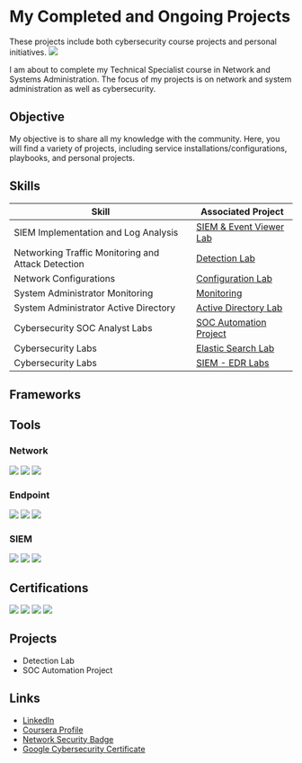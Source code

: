# My Completed and Ongoing Projects

These projects include both cybersecurity course projects and personal initiatives.
<a href="https://www.linkedin.com/in/jo%C3%A3o-costa-436b262a5/"><img src="https://img.shields.io/badge/-LinkedIn-0072b1?&style=for-the-badge&logo=linkedin&logoColor=white" /></a>

I am about to complete my Technical Specialist course in Network and Systems Administration. The focus of my projects is on network and system administration as well as cybersecurity.

## Objective

My objective is to share all my knowledge with the community. Here, you will find a variety of projects, including service installations/configurations, playbooks, and personal projects.

## Skills

| Skill                                         | Associated Project         |
|-----------------------------------------------|----------------------------|
| SIEM Implementation and Log Analysis          | [SIEM & Event Viewer Lab](https://github.com/JcSamples/My_Journey/tree/main/Cybersecurity/Cyber-Security%20Labs/Blue%20Team%20Labs/SIEM%20%26%20EVENT%20VIEWER/SIEM%20LAB) |   
| Networking Traffic Monitoring and Attack Detection | [Detection Lab](https://github.com/JcSamples/My_Journey/tree/main/Networking/CISCO/Security) |
| Network Configurations                        | [Configuration Lab](https://github.com/JcSamples/My_Journey/tree/main/Networking) |
| System Administrator Monitoring               | [Monitoring](https://github.com/JcSamples/My_Journey/tree/main/System%20Administrator) |
| System Administrator Active Directory         | [Active Directory Lab](https://github.com/JcSamples/My_Journey/tree/main/System%20Administrator/Windows/Active%20Directory) |
| Cybersecurity SOC Analyst Labs                | [SOC Automation Project](https://github.com/JcSamples/My_Journey/tree/main/Cybersecurity/Cyber-Security%20Labs/My%20SOC%20Project) |
| Cybersecurity Labs                            | [Elastic Search Lab](https://github.com/JcSamples/My_Journey/tree/main/Cybersecurity/Cyber-Security%20Labs/Blue%20Team%20Labs/SIEM%20%26%20EVENT%20VIEWER/SIEM%20LAB/Elastic%20Search/THREAT%20HUNTING%20%26%20HUNTING%20WITH%20ELASTIC) |
| Cybersecurity Labs                            | [SIEM - EDR Labs ](https://github.com/JcSamples/My_Journey/tree/main/Cybersecurity/Cyber-Security%20Labs/Blue%20Team%20Labs/SIEM%20%26%20EVENT%20VIEWER/SIEM%20LAB) | 

## Frameworks


## Tools

### Network
<div>
    <img src="https://img.shields.io/badge/-Wireshark-1679A7?&style=for-the-badge&logo=Wireshark&logoColor=white" />
    <img src="https://img.shields.io/badge/-Suricata-EF3B2D?&style=for-the-badge&logo=Suricata&logoColor=white" />
    <img src="https://img.shields.io/badge/-Zeek-777BB4?&style=for-the-badge&logo=Zeek&logoColor=white" />
</div>

### Endpoint
<div>
    <img src="https://img.shields.io/badge/-Microsoft_Defender_for_Endpoint-00A4EF?&style=for-the-badge&logo=Microsoft&logoColor=white" />
    <img src="https://img.shields.io/badge/-Cisco-4B275F?&style=for-the-badge&logo=Cisco&logoColor=white" />
    <img src="https://img.shields.io/badge/-Snort-FFFFFF?&style=for-the-badge&logo=Snort&logoColor=blue" />
</div>

### SIEM
<div>
    <img src="https://img.shields.io/badge/-Wazuh-26A69A?&style=for-the-badge&logo=Wazuh&logoColor=white" />
    <img src="https://img.shields.io/badge/-Splunk-000000?&style=for-the-badge&logo=Splunk&logoColor=white" />
    <img src="https://img.shields.io/badge/-Elastic-005571?&style=for-the-badge&logo=Elastic&logoColor=white" />
</div>

## Certifications

<div>
    <img src="https://img.shields.io/badge/-Level_Effect_Cyber_Security-FF5733?&style=for-the-badge&logo=Cybersecurity&logoColor=white" />
    <img src="https://img.shields.io/badge/-Google_Cyber_Security-34A853?&style=for-the-badge&logo=Google&logoColor=white" />
    <img src="https://img.shields.io/badge/-CCNA-1BA0D7?&style=for-the-badge&logo=Cisco&logoColor=white" />
    <img src="https://img.shields.io/badge/-Linux_Essentials-0B3D91?&style=for-the-badge&logo=Linux&logoColor=white" />
</div>

## Projects
- Detection Lab
- SOC Automation Project

## Links
- [LinkedIn](https://www.linkedin.com/in/jo%C3%A3o-costa-436b262a5/)
- [Coursera Profile](https://www.coursera.org/user/6ca4402a548d9d1ddab8789b07abab16)
- [Network Security Badge](https://www.credly.com/badges/6f0a360e-492d-4447-9e76-c56f99c2a404/public_url)
- [Google Cybersecurity Certificate](https://coursera.org/share/fba2001cd84de6672c2853453a4b826b)
